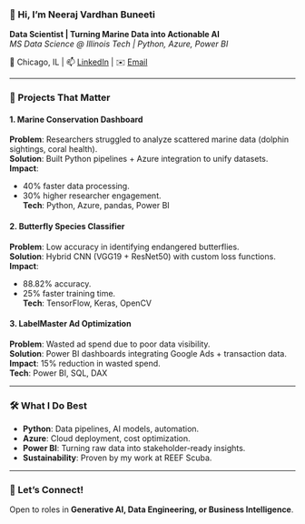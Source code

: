 ### 👋 Hi, I’m Neeraj Vardhan Buneeti 
**Data Scientist | Turning Marine Data into Actionable AI**  
*MS Data Science @ Illinois Tech | Python, Azure, Power BI*  

📍 Chicago, IL | 📫 [LinkedIn]([link](https://www.linkedin.com/in/neeraj-vardhan-buneeti/)) | ✉️ [Email](neeraj.vardhan23@gmail.com)  

---  

### 🚀 Projects That Matter  
#### **1. Marine Conservation Dashboard**  
**Problem**: Researchers struggled to analyze scattered marine data (dolphin sightings, coral health).  
**Solution**: Built Python pipelines + Azure integration to unify datasets.  
**Impact**:  
- 40% faster data processing.  
- 30% higher researcher engagement.  
**Tech**: Python, Azure, pandas, Power BI  

#### **2. Butterfly Species Classifier**  
**Problem**: Low accuracy in identifying endangered butterflies.  
**Solution**: Hybrid CNN (VGG19 + ResNet50) with custom loss functions.  
**Impact**:  
- 88.82% accuracy.  
- 25% faster training time.  
**Tech**: TensorFlow, Keras, OpenCV  

#### **3. LabelMaster Ad Optimization**  
**Problem**: Wasted ad spend due to poor data visibility.  
**Solution**: Power BI dashboards integrating Google Ads + transaction data.  
**Impact**: 15% reduction in wasted spend.  
**Tech**: Power BI, SQL, DAX  

---  

### 🛠️ What I Do Best  
- **Python**: Data pipelines, AI models, automation.  
- **Azure**: Cloud deployment, cost optimization.  
- **Power BI**: Turning raw data into stakeholder-ready insights.  
- **Sustainability**: Proven by my work at REEF Scuba.  

---  

### 🌱 Let’s Connect!  
Open to roles in **Generative AI, Data Engineering, or Business Intelligence**.  
